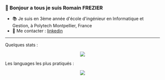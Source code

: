 ### 👋 Bonjour a tous je suis Romain FREZIER

- 📚 Je suis en 3ème année d'école d'ingénieur en Informatique et Gestion, à Polytech Montpellier, France
- 📧 Me contacter : [linkedin](https://www.linkedin.com/in/romain-frz/)
___
<p>Quelques stats : </p>
<p align="center">
<img src="https://github-readme-stats.vercel.app/api?username=romainfrz&show_icons=true&theme=highcontrast&count_private=true">
</p>

<p>Les languages les plus pratiqués : </p>
<p align="center">
<img src="https://github-readme-stats.vercel.app/api/top-langs?username=romainfrz&langs_count=5&theme=highcontrast&layout=compact ">
</p> 